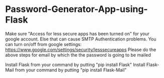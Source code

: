 # Password-Generator-App-using-Flask
Make sure "Access for less secure apps has been turned on" for your google account. 
Else that can cause SMTP Authentication problems. 
You can turn on/off from google settings: https://www.google.com/settings/security/lesssecureapps
Please do the above steps for email by which the the password is going to be mailed

Install Flask from your command by putting "pip install Flask"
Install Flask-Mail from your command by putting "pip install Flask-Mail"
